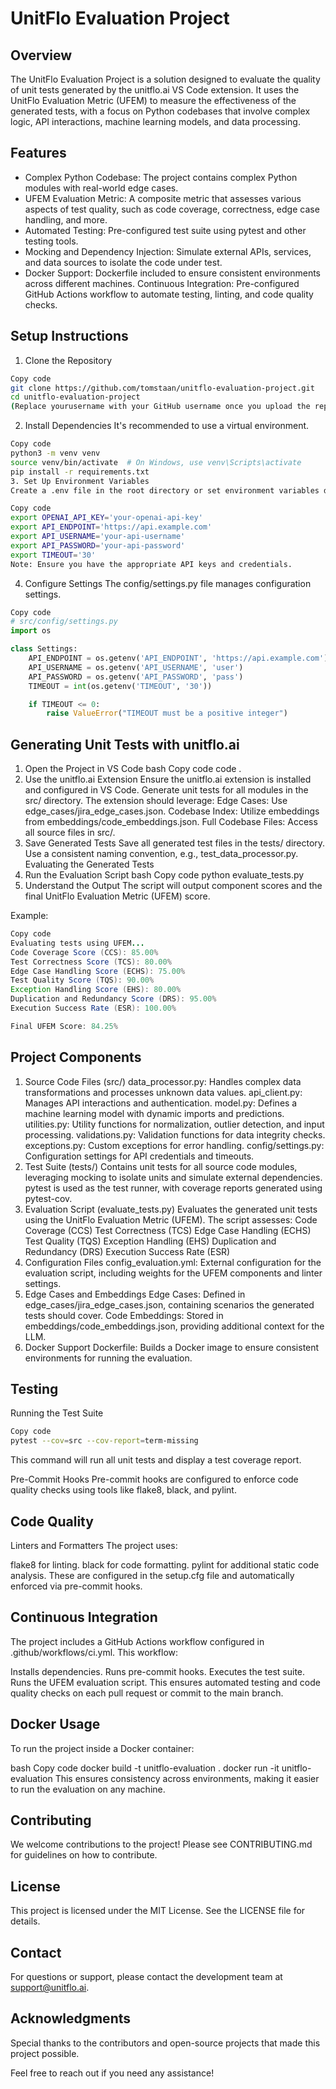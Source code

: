 # UnitFlo Evaluation Project

## Overview
The UnitFlo Evaluation Project is a solution designed to evaluate the quality of unit tests generated by the unitflo.ai VS Code extension. It uses the UnitFlo Evaluation Metric (UFEM) to measure the effectiveness of the generated tests, with a focus on Python codebases that involve complex logic, API interactions, machine learning models, and data processing.

## Features
- Complex Python Codebase: The project contains complex Python modules with real-world edge cases.
- UFEM Evaluation Metric: A composite metric that assesses various aspects of test quality, such as code coverage, correctness, edge case handling, and more.
- Automated Testing: Pre-configured test suite using pytest and other testing tools.
- Mocking and Dependency Injection: Simulate external APIs, services, and data sources to isolate the code under test.
- Docker Support: Dockerfile included to ensure consistent environments across different machines.
Continuous Integration: Pre-configured GitHub Actions workflow to automate testing, linting, and code quality checks.

## Setup Instructions
1. Clone the Repository
``` bash
Copy code
git clone https://github.com/tomstaan/unitflo-evaluation-project.git
cd unitflo-evaluation-project
(Replace yourusername with your GitHub username once you upload the repository.)
```
2. Install Dependencies
It's recommended to use a virtual environment.

``` bash
Copy code
python3 -m venv venv
source venv/bin/activate  # On Windows, use venv\Scripts\activate
pip install -r requirements.txt
3. Set Up Environment Variables
Create a .env file in the root directory or set environment variables directly in your shell.
```

``` bash
Copy code
export OPENAI_API_KEY='your-openai-api-key'
export API_ENDPOINT='https://api.example.com'
export API_USERNAME='your-api-username'
export API_PASSWORD='your-api-password'
export TIMEOUT='30'
Note: Ensure you have the appropriate API keys and credentials.
```
4. Configure Settings
The config/settings.py file manages configuration settings.

``` python
Copy code
# src/config/settings.py
import os

class Settings:
    API_ENDPOINT = os.getenv('API_ENDPOINT', 'https://api.example.com')
    API_USERNAME = os.getenv('API_USERNAME', 'user')
    API_PASSWORD = os.getenv('API_PASSWORD', 'pass')
    TIMEOUT = int(os.getenv('TIMEOUT', '30'))

    if TIMEOUT <= 0:
        raise ValueError("TIMEOUT must be a positive integer")
```

## Generating Unit Tests with unitflo.ai
1. Open the Project in VS Code
bash
Copy code
code .
2. Use the unitflo.ai Extension
Ensure the unitflo.ai extension is installed and configured in VS Code.
Generate unit tests for all modules in the src/ directory.
The extension should leverage:
Edge Cases: Use edge_cases/jira_edge_cases.json.
Codebase Index: Utilize embeddings from embeddings/code_embeddings.json.
Full Codebase Files: Access all source files in src/.
3. Save Generated Tests
Save all generated test files in the tests/ directory.
Use a consistent naming convention, e.g., test_data_processor.py.
Evaluating the Generated Tests
1. Run the Evaluation Script
bash
Copy code
python evaluate_tests.py
2. Understand the Output
The script will output component scores and the final UnitFlo Evaluation Metric (UFEM) score.

Example:

``` java
Copy code
Evaluating tests using UFEM...
Code Coverage Score (CCS): 85.00%
Test Correctness Score (TCS): 80.00%
Edge Case Handling Score (ECHS): 75.00%
Test Quality Score (TQS): 90.00%
Exception Handling Score (EHS): 80.00%
Duplication and Redundancy Score (DRS): 95.00%
Execution Success Rate (ESR): 100.00%

Final UFEM Score: 84.25%
```

## Project Components
1. Source Code Files (src/)
data_processor.py: Handles complex data transformations and processes unknown data values.
api_client.py: Manages API interactions and authentication.
model.py: Defines a machine learning model with dynamic imports and predictions.
utilities.py: Utility functions for normalization, outlier detection, and input processing.
validations.py: Validation functions for data integrity checks.
exceptions.py: Custom exceptions for error handling.
config/settings.py: Configuration settings for API credentials and timeouts.
2. Test Suite (tests/)
Contains unit tests for all source code modules, leveraging mocking to isolate units and simulate external dependencies.
pytest is used as the test runner, with coverage reports generated using pytest-cov.
3. Evaluation Script (evaluate_tests.py)
Evaluates the generated unit tests using the UnitFlo Evaluation Metric (UFEM).
The script assesses:
Code Coverage (CCS)
Test Correctness (TCS)
Edge Case Handling (ECHS)
Test Quality (TQS)
Exception Handling (EHS)
Duplication and Redundancy (DRS)
Execution Success Rate (ESR)
4. Configuration Files
config_evaluation.yml: External configuration for the evaluation script, including weights for the UFEM components and linter settings.
5. Edge Cases and Embeddings
Edge Cases: Defined in edge_cases/jira_edge_cases.json, containing scenarios the generated tests should cover.
Code Embeddings: Stored in embeddings/code_embeddings.json, providing additional context for the LLM.
6. Docker Support
Dockerfile: Builds a Docker image to ensure consistent environments for running the evaluation.

## Testing
Running the Test Suite
``` bash
Copy code
pytest --cov=src --cov-report=term-missing
```
This command will run all unit tests and display a test coverage report.

Pre-Commit Hooks
Pre-commit hooks are configured to enforce code quality checks using tools like flake8, black, and pylint.

## Code Quality
Linters and Formatters
The project uses:

flake8 for linting.
black for code formatting.
pylint for additional static code analysis.
These are configured in the setup.cfg file and automatically enforced via pre-commit hooks.

## Continuous Integration
The project includes a GitHub Actions workflow configured in .github/workflows/ci.yml. This workflow:

Installs dependencies.
Runs pre-commit hooks.
Executes the test suite.
Runs the UFEM evaluation script.
This ensures automated testing and code quality checks on each pull request or commit to the main branch.

## Docker Usage
To run the project inside a Docker container:

bash
Copy code
docker build -t unitflo-evaluation .
docker run -it unitflo-evaluation
This ensures consistency across environments, making it easier to run the evaluation on any machine.

## Contributing
We welcome contributions to the project! Please see CONTRIBUTING.md for guidelines on how to contribute.

## License
This project is licensed under the MIT License. See the LICENSE file for details.

## Contact
For questions or support, please contact the development team at support@unitflo.ai.

## Acknowledgments
Special thanks to the contributors and open-source projects that made this project possible.

Feel free to reach out if you need any assistance!